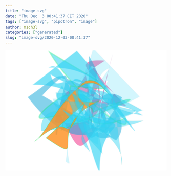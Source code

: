 ```yaml
---
title: "image-svg"
date: "Thu Dec  3 00:41:37 CET 2020"
tags: ["image-svg", "pipotron", "image"]
author: m1ch3l
categories: ["generated"]
slug: "image-svg/2020-12-03-00:41:37"
---
```


![](image.svg)
